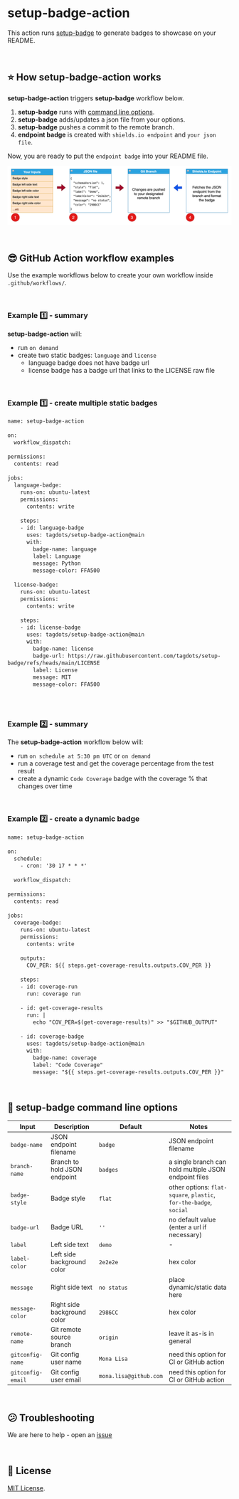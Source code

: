 # setup-badge-action

<!--
[![CI](https://github.com/tagdots/setup-badge/actions/workflows/ci.yaml/badge.svg)](https://github.com/tagdots/setup-badge/actions/workflows/ci.yaml)
[![coverage](https://img.shields.io/endpoint?url=https://raw.githubusercontent.com/tagdots/setup-badge/refs/heads/badges/badges/coverage.json)](https://github.com/tagdots/setup-badge/actions/workflows/cron-badges.yaml)
![Language](https://img.shields.io/endpoint?url=https://raw.githubusercontent.com/tagdots/setup-badge/refs/heads/badges/badges/language.json)
[![License](https://img.shields.io/endpoint?url=https://raw.githubusercontent.com/tagdots/setup-badge/refs/heads/badges/badges/license.json)](https://raw.githubusercontent.com/tagdots/setup-badge/refs/heads/main/LICENSE)
-->

This action runs [setup-badge](https://github.com/tagdots/setup-badge) to generate badges to showcase on your README.

<br>

## ⭐ How setup-badge-action works

**setup-badge-action** triggers **setup-badge** workflow below.

1. **setup-badge** runs with [command line options](https://github.com/tagdots/setup-badge-action?tab=readme-ov-file#-setup-badge-command-line-options).
1. **setup-badge** adds/updates a json file from your options.
1. **setup-badge** pushes a commit to the remote branch.
1. **endpoint badge** is created with `shields.io endpoint` and `your json file`.

Now, you are ready to put the `endpoint badge` into your README file.

![How It Works](https://raw.githubusercontent.com/tagdots/setup-badge/refs/heads/main/assets/setup-badge.png)

<br>

## 😎 GitHub Action workflow examples

Use the example workflows below to create your own workflow inside `.github/workflows/`.

<br>

### Example 1️⃣ - summary
**setup-badge-action** will:

* run `on demand`
* create two static badges: `language` and `license`
  * language badge does not have badge url
  * license badge has a badge url that links to the LICENSE raw file

<br>

### Example 1️⃣ - create multiple static badges
```
name: setup-badge-action

on:
  workflow_dispatch:

permissions:
  contents: read

jobs:
  language-badge:
    runs-on: ubuntu-latest
    permissions:
      contents: write

    steps:
    - id: language-badge
      uses: tagdots/setup-badge-action@main
      with:
        badge-name: language
        label: Language
        message: Python
        message-color: FFA500

  license-badge:
    runs-on: ubuntu-latest
    permissions:
      contents: write

    steps:
    - id: license-badge
      uses: tagdots/setup-badge-action@main
      with:
        badge-name: license
        badge-url: https://raw.githubusercontent.com/tagdots/setup-badge/refs/heads/main/LICENSE
        label: License
        message: MIT
        message-color: FFA500
```

<br><br>

### Example 2️⃣ - summary
The **setup-badge-action** workflow below will:

* run `on schedule at 5:30 pm UTC` or `on demand`
* run a coverage test and get the coverage percentage from the test result
* create a dynamic `Code Coverage` badge with the coverage % that changes over time

<br>

### Example 2️⃣ - create a dynamic badge
```
name: setup-badge-action

on:
  schedule:
    - cron: '30 17 * * *'

  workflow_dispatch:

permissions:
  contents: read

jobs:
  coverage-badge:
    runs-on: ubuntu-latest
    permissions:
      contents: write

    outputs:
      COV_PER: ${{ steps.get-coverage-results.outputs.COV_PER }}

    steps:
    - id: coverage-run
      run: coverage run

    - id: get-coverage-results
      run: |
        echo "COV_PER=$(get-coverage-results)" >> "$GITHUB_OUTPUT"

    - id: coverage-badge
      uses: tagdots/setup-badge-action@main
      with:
        badge-name: coverage
        label: "Code Coverage"
        message: "${{ steps.get-coverage-results.outputs.COV_PER }}"
```

<br>

## 🔧 setup-badge command line options

| Input | Description | Default | Notes |
|-------|-------------|----------|----------|
| `badge-name` | JSON endpoint filename | `badge` | JSON endpoint filename |
| `branch-name` | Branch to hold JSON endpoint | `badges` | a single branch can hold multiple JSON endpoint files |
| `badge-style` | Badge style | `flat` | other options: `flat-square`, `plastic`, `for-the-badge`, `social` |
| `badge-url` | Badge URL | `''` | no default value (enter a url if necessary) |
| `label` | Left side text | `demo` | - |
| `label-color` | Left side background color | `2e2e2e` | hex color |
| `message` | Right side text | `no status` | place dynamic/static data here |
| `message-color` | Right side background color | `2986CC` | hex color |
| `remote-name` | Git remote source branch | `origin` | leave it as-is in general |
| `gitconfig-name` | Git config user name | `Mona Lisa` | need this option for CI or GitHub action |
| `gitconfig-email` | Git config user email | `mona.lisa@github.com` | need this option for CI or GitHub action |

<br>


## 😕  Troubleshooting

We are here to help - open an [issue](https://github.com/tagdots/setup-badge-action/issues)

<br>

## 📖 License

[MIT License](https://github.com/tagdots/setup-badge-action/blob/main/LICENSE).
